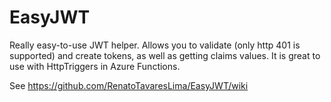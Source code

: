 # EasyJWT
Really easy-to-use JWT helper. Allows you to validate (only http 401 is supported) and create tokens, as well as getting claims values. It is great to use with HttpTriggers in Azure Functions.

See https://github.com/RenatoTavaresLima/EasyJWT/wiki
